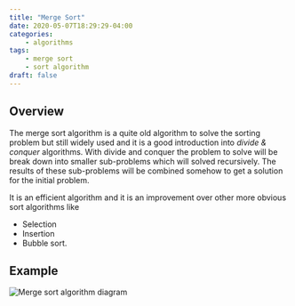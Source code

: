 ```yaml
---
title: "Merge Sort"
date: 2020-05-07T18:29:29-04:00
categories:
    - algorithms
tags:
    - merge sort
    - sort algorithm
draft: false
---
```


## Overview

The merge sort algorithm is a quite old algorithm to solve the sorting problem but still widely used and it is a good introduction into _divide & conquer_ algorithms. With divide and conquer the problem to solve will be break down into smaller sub-problems which will solved recursively. The results of these sub-problems will be combined somehow to get a solution for the initial problem.

It is an efficient algorithm and it is an improvement over other more obvious sort algorithms like 

- Selection
- Insertion
- Bubble sort.

## Example

![Merge sort algorithm diagram](/Merge-Sort/1000px-Merge_sort_algorithm_diagram.svg.png)


